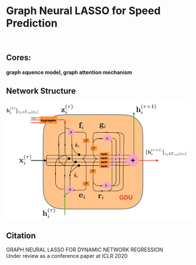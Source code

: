 # Graph Neural LASSO for Speed Prediction<br><br>

## Cores:<br> 

#### graph squence model, graph attention mechanism<br>


## Network Structure<br>
![Gated Diffusive Unit](https://github.com/DavidWang673/speedPredictionGNL/raw/master/figures/GDU.png)<br>

## Citation<br>
GRAPH NEURAL LASSO FOR DYNAMIC NETWORK REGRESSION<br>
Under review as a conference paper at ICLR 2020<br>



